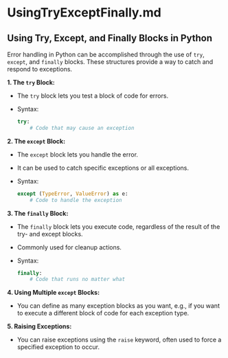 # UsingTryExceptFinally.md

## Using Try, Except, and Finally Blocks in Python

Error handling in Python can be accomplished through the use of `try`, `except`, and `finally` blocks. These structures provide a way to catch and respond to exceptions.

**1. The `try` Block:**

- The `try` block lets you test a block of code for errors.
- Syntax:

     ```python
     try:
         # Code that may cause an exception
     ```

**2. The `except` Block:**

- The `except` block lets you handle the error.
- It can be used to catch specific exceptions or all exceptions.
- Syntax:

     ```python
     except (TypeError, ValueError) as e:
         # Code to handle the exception
     ```

**3. The `finally` Block:**

- The `finally` block lets you execute code, regardless of the result of the try- and except blocks.
- Commonly used for cleanup actions.
- Syntax:

     ```python
     finally:
         # Code that runs no matter what
     ```

**4. Using Multiple `except` Blocks:**

- You can define as many exception blocks as you want, e.g., if you want to execute a different block of code for each exception type.

**5. Raising Exceptions:**

- You can raise exceptions using the `raise` keyword, often used to force a specified exception to occur.
